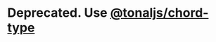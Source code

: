 # Deprecated. Use [@tonaljs/chord-type](https://github.com/tonaljs/tonal/tree/master/packages/chord-type)
